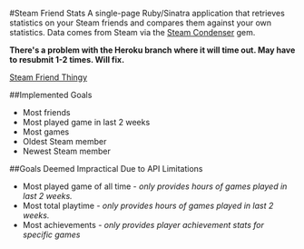 #Steam Friend Stats
A single-page Ruby/Sinatra application that retrieves statistics on your Steam friends and compares them against your own statistics. Data comes from Steam via the [Steam Condenser](https://github.com/koraktor/steam-condenser-ruby) gem. 

**There's a problem with the Heroku branch where it will time out. May have to resubmit 1-2 times. Will fix.**

[Steam Friend Thingy](https://steam-friend-thingy.herokuapp.com/)


##Implemented Goals
* Most friends
* Most played game in last 2 weeks
* Most games
* Oldest Steam member
* Newest Steam member

##Goals Deemed Impractical Due to API Limitations
* Most played game of all time - *only provides hours of games played in last 2 weeks.*
* Most total playtime - *only provides hours of games played in last 2 weeks.*
* Most achievements - *only provides player achievement stats for specific games*
